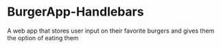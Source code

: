 # BurgerApp-Handlebars
A web app that stores user input on their favorite burgers and gives them the option of eating them
